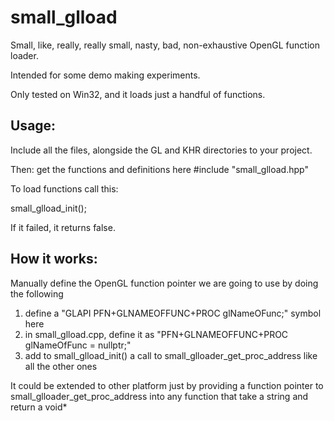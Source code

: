 # small_glload

Small, like, really, really small, nasty, bad, non-exhaustive OpenGL function loader.

Intended for some demo making experiments.

Only tested on Win32, and it loads just a handful of functions.

Usage:
-----
 Include all the files, alongside the GL and KHR directories to your project.

 Then: get the functions and definitions here
 #include "small_glload.hpp"

 To load functions call this:

 small_glload_init();

 If it failed, it returns false.


How it works:
-------------

 Manually define the OpenGL function pointer we are going to use by doing the following

  1. define a "GLAPI PFN+GLNAMEOFFUNC+PROC glNameOFunc;" symbol here
  2. in small_glload.cpp, define it as "PFN+GLNAMEOFFUNC+PROC glNameOfFunc = nullptr;"
  3. add to small_glload_init() a call to small_glloader_get_proc_address like all the
     other ones

 It could be extended to other platform just by providing a function pointer to
 small_glloader_get_proc_address into any function that take a string and return a void*

